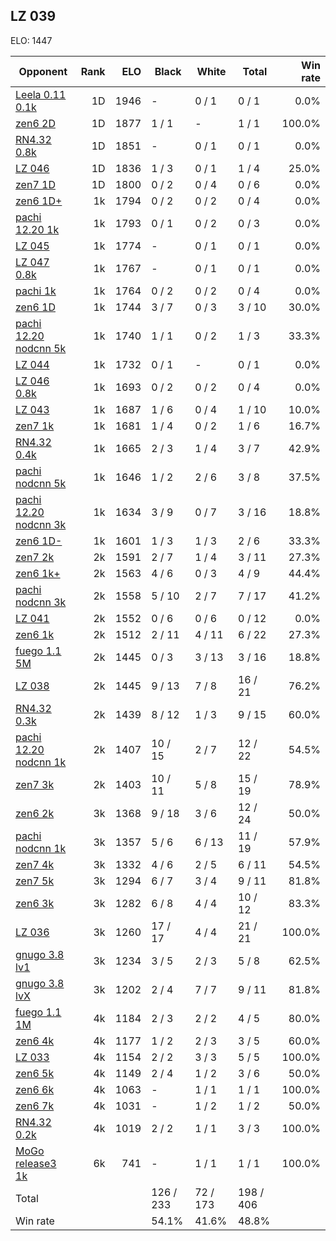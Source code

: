 ## LZ 039 ##

ELO: 1447

Opponent | Rank | ELO | Black | White | Total | Win rate
---------|-----:|----:|-------|-------|-------|-------:
[Leela 0.11 0.1k](Leela%200.11%200.1k.md) | 1D | 1946 | - | 0 / 1 | 0 / 1 | 0.0%
[zen6 2D](zen6%202D.md) | 1D | 1877 | 1 / 1 | - | 1 / 1 | 100.0%
[RN4.32 0.8k](RN4.32%200.8k.md) | 1D | 1851 | - | 0 / 1 | 0 / 1 | 0.0%
[LZ 046](LZ%20046.md) | 1D | 1836 | 1 / 3 | 0 / 1 | 1 / 4 | 25.0%
[zen7 1D](zen7%201D.md) | 1D | 1800 | 0 / 2 | 0 / 4 | 0 / 6 | 0.0%
[zen6 1D+](zen6%201D+.md) | 1k | 1794 | 0 / 2 | 0 / 2 | 0 / 4 | 0.0%
[pachi 12.20 1k](pachi%2012.20%201k.md) | 1k | 1793 | 0 / 1 | 0 / 2 | 0 / 3 | 0.0%
[LZ 045](LZ%20045.md) | 1k | 1774 | - | 0 / 1 | 0 / 1 | 0.0%
[LZ 047 0.8k](LZ%20047%200.8k.md) | 1k | 1767 | - | 0 / 1 | 0 / 1 | 0.0%
[pachi 1k](pachi%201k.md) | 1k | 1764 | 0 / 2 | 0 / 2 | 0 / 4 | 0.0%
[zen6 1D](zen6%201D.md) | 1k | 1744 | 3 / 7 | 0 / 3 | 3 / 10 | 30.0%
[pachi 12.20 nodcnn 5k](pachi%2012.20%20nodcnn%205k.md) | 1k | 1740 | 1 / 1 | 0 / 2 | 1 / 3 | 33.3%
[LZ 044](LZ%20044.md) | 1k | 1732 | 0 / 1 | - | 0 / 1 | 0.0%
[LZ 046 0.8k](LZ%20046%200.8k.md) | 1k | 1693 | 0 / 2 | 0 / 2 | 0 / 4 | 0.0%
[LZ 043](LZ%20043.md) | 1k | 1687 | 1 / 6 | 0 / 4 | 1 / 10 | 10.0%
[zen7 1k](zen7%201k.md) | 1k | 1681 | 1 / 4 | 0 / 2 | 1 / 6 | 16.7%
[RN4.32 0.4k](RN4.32%200.4k.md) | 1k | 1665 | 2 / 3 | 1 / 4 | 3 / 7 | 42.9%
[pachi nodcnn 5k](pachi%20nodcnn%205k.md) | 1k | 1646 | 1 / 2 | 2 / 6 | 3 / 8 | 37.5%
[pachi 12.20 nodcnn 3k](pachi%2012.20%20nodcnn%203k.md) | 1k | 1634 | 3 / 9 | 0 / 7 | 3 / 16 | 18.8%
[zen6 1D-](zen6%201D-.md) | 1k | 1601 | 1 / 3 | 1 / 3 | 2 / 6 | 33.3%
[zen7 2k](zen7%202k.md) | 2k | 1591 | 2 / 7 | 1 / 4 | 3 / 11 | 27.3%
[zen6 1k+](zen6%201k+.md) | 2k | 1563 | 4 / 6 | 0 / 3 | 4 / 9 | 44.4%
[pachi nodcnn 3k](pachi%20nodcnn%203k.md) | 2k | 1558 | 5 / 10 | 2 / 7 | 7 / 17 | 41.2%
[LZ 041](LZ%20041.md) | 2k | 1552 | 0 / 6 | 0 / 6 | 0 / 12 | 0.0%
[zen6 1k](zen6%201k.md) | 2k | 1512 | 2 / 11 | 4 / 11 | 6 / 22 | 27.3%
[fuego 1.1 5M](fuego%201.1%205M.md) | 2k | 1445 | 0 / 3 | 3 / 13 | 3 / 16 | 18.8%
[LZ 038](LZ%20038.md) | 2k | 1445 | 9 / 13 | 7 / 8 | 16 / 21 | 76.2%
[RN4.32 0.3k](RN4.32%200.3k.md) | 2k | 1439 | 8 / 12 | 1 / 3 | 9 / 15 | 60.0%
[pachi 12.20 nodcnn 1k](pachi%2012.20%20nodcnn%201k.md) | 2k | 1407 | 10 / 15 | 2 / 7 | 12 / 22 | 54.5%
[zen7 3k](zen7%203k.md) | 2k | 1403 | 10 / 11 | 5 / 8 | 15 / 19 | 78.9%
[zen6 2k](zen6%202k.md) | 3k | 1368 | 9 / 18 | 3 / 6 | 12 / 24 | 50.0%
[pachi nodcnn 1k](pachi%20nodcnn%201k.md) | 3k | 1357 | 5 / 6 | 6 / 13 | 11 / 19 | 57.9%
[zen7 4k](zen7%204k.md) | 3k | 1332 | 4 / 6 | 2 / 5 | 6 / 11 | 54.5%
[zen7 5k](zen7%205k.md) | 3k | 1294 | 6 / 7 | 3 / 4 | 9 / 11 | 81.8%
[zen6 3k](zen6%203k.md) | 3k | 1282 | 6 / 8 | 4 / 4 | 10 / 12 | 83.3%
[LZ 036](LZ%20036.md) | 3k | 1260 | 17 / 17 | 4 / 4 | 21 / 21 | 100.0%
[gnugo 3.8 lv1](gnugo%203.8%20lv1.md) | 3k | 1234 | 3 / 5 | 2 / 3 | 5 / 8 | 62.5%
[gnugo 3.8 lvX](gnugo%203.8%20lvX.md) | 3k | 1202 | 2 / 4 | 7 / 7 | 9 / 11 | 81.8%
[fuego 1.1 1M](fuego%201.1%201M.md) | 4k | 1184 | 2 / 3 | 2 / 2 | 4 / 5 | 80.0%
[zen6 4k](zen6%204k.md) | 4k | 1177 | 1 / 2 | 2 / 3 | 3 / 5 | 60.0%
[LZ 033](LZ%20033.md) | 4k | 1154 | 2 / 2 | 3 / 3 | 5 / 5 | 100.0%
[zen6 5k](zen6%205k.md) | 4k | 1149 | 2 / 4 | 1 / 2 | 3 / 6 | 50.0%
[zen6 6k](zen6%206k.md) | 4k | 1063 | - | 1 / 1 | 1 / 1 | 100.0%
[zen6 7k](zen6%207k.md) | 4k | 1031 | - | 1 / 2 | 1 / 2 | 50.0%
[RN4.32 0.2k](RN4.32%200.2k.md) | 4k | 1019 | 2 / 2 | 1 / 1 | 3 / 3 | 100.0%
[MoGo release3 1k](MoGo%20release3%201k.md) | 6k | 741 | - | 1 / 1 | 1 / 1 | 100.0%
Total | | | 126 / 233 | 72 / 173 | 198 / 406 | 
Win rate| | | 54.1% | 41.6% | 48.8% | 
